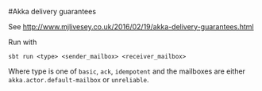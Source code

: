 #Akka delivery guarantees

See http://www.mjlivesey.co.uk/2016/02/19/akka-delivery-guarantees.html

Run with

    sbt run <type> <sender_mailbox> <receiver_mailbox>
    
Where type is one of `basic`, `ack`, `idempotent` and the
mailboxes are either `akka.actor.default-mailbox` or `unreliable`.